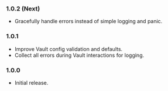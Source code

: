 ### 1.0.2 (Next)
- Gracefully handle errors instead of simple logging and panic.

### 1.0.1
- Improve Vault config validation and defaults.
- Collect all errors during Vault interactions for logging.

### 1.0.0
- Initial release.
